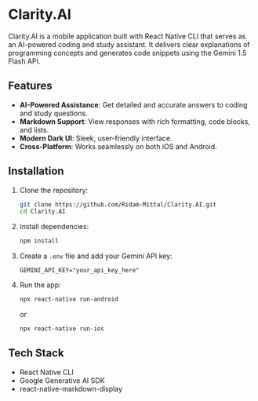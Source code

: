 # Clarity.AI

Clarity.AI is a mobile application built with React Native CLI that serves as an AI-powered coding and study assistant. It delivers clear explanations of programming concepts and generates code snippets using the Gemini 1.5 Flash API.

## Features

* **AI-Powered Assistance**: Get detailed and accurate answers to coding and study questions.
* **Markdown Support**: View responses with rich formatting, code blocks, and lists.
* **Modern Dark UI**: Sleek, user-friendly interface.
* **Cross-Platform**: Works seamlessly on both iOS and Android.

## Installation

1. Clone the repository:

   ```bash
   git clone https://github.com/Ridam-Mittal/Clarity.AI.git
   cd Clarity.AI
   ```
2. Install dependencies:

   ```bash
   npm install
   ```
3. Create a `.env` file and add your Gemini API key:

   ```
   GEMINI_API_KEY="your_api_key_here"
   ```
4. Run the app:

   ```bash
   npx react-native run-android
   ```

   or

   ```bash
   npx react-native run-ios
   ```

## Tech Stack

* React Native CLI
* Google Generative AI SDK
* react-native-markdown-display
